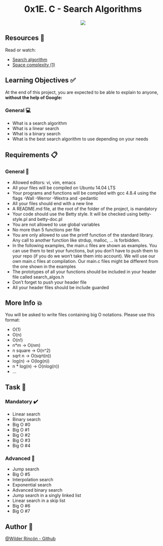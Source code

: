 <h1 align="center">0x1E. C - Search Algorithms</h1>
<p align="center"> <img src = "https://media.codenza.app/2018/05/Searching-Algorithms.png" /></p>


## Resources :floppy_disk:
Read or watch:

- [Search algorithm](https://intranet.hbtn.io/rltoken/ntNFhA9urmBxZfcn8gjsqw)
- [Space complexity (1)](https://intranet.hbtn.io/rltoken/pPScxisIQ0eOPBPXkjcEmg)

## Learning Objectives :white_check_mark:

At the end of this project, you are expected to be able to explain to anyone, **without the help of Google:**

### General :computer:

- What is a search algorithm
- What is a linear search
- What is a binary search
- What is the best search algorithm to use depending on your needs



## Requirements :clipboard:

### General :minidisc:

- Allowed editors: vi, vim, emacs
- All your files will be compiled on Ubuntu 14.04 LTS
- Your programs and functions will be compiled with gcc 4.8.4 using the flags -Wall -Werror -Wextra and -pedantic
- All your files should end with a new line
- A README.md file, at the root of the folder of the project, is mandatory
- Your code should use the Betty style. It will be checked using betty-style.pl and betty-doc.pl
- You are not allowed to use global variables
- No more than 5 functions per file
- You are only allowed to use the printf function of the standard library. Any call to another function like strdup, malloc, … is forbidden.
- In the following examples, the main.c files are shown as examples. You can use them to test your functions, but you don’t have to push them to your repo (if you do we won’t take them into account). We will use our own main.c files at compilation. Our main.c files might be different from the one shown in the examples
- The prototypes of all your functions should be included in your header file called search_algos.h
- Don’t forget to push your header file
- All your header files should be include guarded


## More Info :boom:

You will be asked to write files containing big O notations. Please use this format:

- O(1)
- O(n)
- O(n!)
- n*m -> O(nm)
- n square -> O(n^2)
- sqrt n -> O(sqrt(n))
- log(n) -> O(log(n))
- n * log(n) -> O(nlog(n))
- …



## Task :notebook:

### Mandatory :heavy_check_mark:
- Linear search
- Binary search
- Big O #0
- Big O #1
- Big O #2
- Big O #3
- Big O #4

### Advanced :red_circle:
- Jump search
- Big O #5
- Interpolation search
- Exponential search
- Advanced binary search
- Jump search in a singly linked list
- Linear search in a skip list
- Big O #6
- Big O #7

## Author :busts_in_silhouette: 
[@Wilder Rincón - Github](https://github.com/wildcox80)
